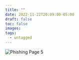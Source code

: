 ```yaml
---
title: ""
date: 2022-11-22T20:09:00-05:00
draft: false
toc: false
images:
tags:
  - untagged
---
```



![Phishing Page 5](/phish5.png)